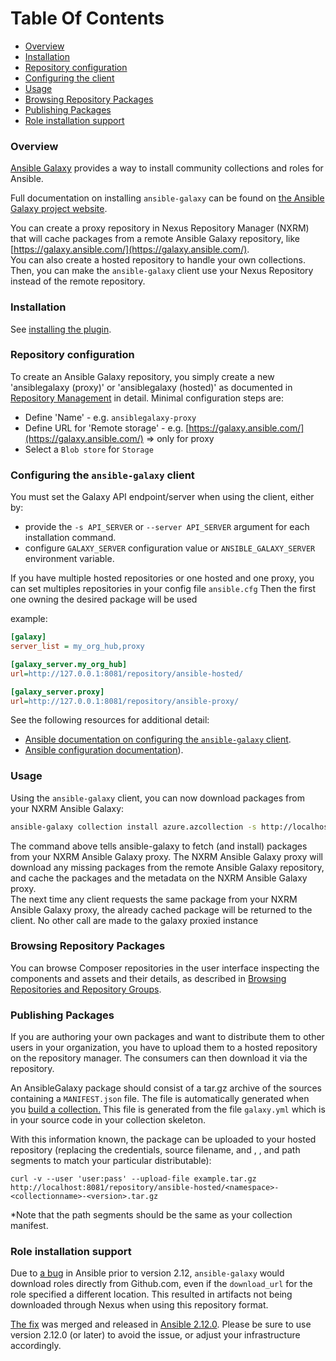 <!--

    Sonatype Nexus (TM) Open Source Version
    Copyright (c) 2020-present Sonatype, Inc.
    All rights reserved. Includes the third-party code listed at http://links.sonatype.com/products/nexus/oss/attributions.

    This program and the accompanying materials are made available under the terms of the Eclipse Public License Version 1.0,
    which accompanies this distribution and is available at http://www.eclipse.org/legal/epl-v10.html.

    Sonatype Nexus (TM) Professional Version is available from Sonatype, Inc. "Sonatype" and "Sonatype Nexus" are trademarks
    of Sonatype, Inc. Apache Maven is a trademark of the Apache Software Foundation. M2eclipse is a trademark of the
    Eclipse Foundation. All other trademarks are the property of their respective owners.

-->

# Table Of Contents

* [Overview](#overview)
* [Installation](#installation)
* [Repository configuration](#repository-configuration)
* [Configuring the client](#configuring-the-ansible-galaxy-client)
* [Usage](#usage)
* [Browsing Repository Packages](#browsing-repository-packages)
* [Publishing Packages](#publishing-ackages)
* [Role installation support](#role-installation-support)

### Overview

[Ansible Galaxy](https://galaxy.ansible.com/) provides a way to install community collections and roles for Ansible.

Full documentation on installing `ansible-galaxy` can be found on [the Ansible Galaxy project website](https://docs.ansible.com/ansible/latest/galaxy/user_guide.html).

You can create a proxy repository in Nexus Repository Manager (NXRM) that will cache packages from a remote Ansible Galaxy repository, like
[https://galaxy.ansible.com/](https://galaxy.ansible.com/).     
You can also create a hosted repository to handle your own collections.    
Then, you can make the `ansible-galaxy` client use your Nexus Repository 
instead of the remote repository.

### Installation

See [installing the plugin](../README.md#installing-the-plugin).

### Repository configuration
 
To create an Ansible Galaxy repository, you simply create a new 'ansiblegalaxy (proxy)' or  'ansiblegalaxy (hosted)' as documented in 
[Repository Management](https://help.sonatype.com/repomanager3/configuration/repository-management) in
detail. Minimal configuration steps are:

- Define 'Name' - e.g. `ansiblegalaxy-proxy`
- Define URL for 'Remote storage' - e.g. [https://galaxy.ansible.com/](https://galaxy.ansible.com/) => only for proxy
- Select a `Blob store` for `Storage`

### Configuring the `ansible-galaxy` client

You must set the Galaxy API endpoint/server when using the client, either by:
* provide the `-s API_SERVER` or `--server API_SERVER` argument for each installation command.
* configure `GALAXY_SERVER` configuration value or `ANSIBLE_GALAXY_SERVER` environment variable.

If you have multiple hosted repositories or one hosted and one proxy, you can set multiples repositories in your config file `ansible.cfg`
Then the first one owning the desired package will be used

example:    
```cfg
[galaxy]
server_list = my_org_hub,proxy

[galaxy_server.my_org_hub]
url=http://127.0.0.1:8081/repository/ansible-hosted/

[galaxy_server.proxy]
url=http://127.0.0.1:8081/repository/ansible-proxy/

```

See the following resources for additional detail:
* [Ansible documentation on configuring the `ansible-galaxy` client](https://docs.ansible.com/ansible/latest/galaxy/user_guide.html#configuring-the-ansible-galaxy-client).
* [Ansible configuration documentation](https://docs.ansible.com/ansible/latest/reference_appendices/config.html#galaxy-server)).

### Usage

Using the `ansible-galaxy` client, you can now download packages from your NXRM Ansible Galaxy:

```bash
ansible-galaxy collection install azure.azcollection -s http://localhost:8081/repository/ansible/
```

The command above tells ansible-galaxy to fetch (and install) packages from your NXRM Ansible Galaxy proxy. The NXRM Ansible Galaxy proxy will download any missing packages from the remote Ansible Galaxy repository, and cache the packages and the metadata on the NXRM Ansible Galaxy proxy.    
The next time any client requests the same package from your NXRM Ansible Galaxy proxy, the already cached package will be returned to the client. No other call are made to the galaxy proxied instance


### Browsing Repository Packages

You can browse Composer repositories in the user interface inspecting the components and assets and their details, as
described in [Browsing Repositories and Repository Groups](https://help.sonatype.com/display/NXRM3/Browsing+Repositories+and+Repository+Groups).

### Publishing Packages

If you are authoring your own packages and want to distribute them to other users in your organization, you have
to upload them to a hosted repository on the repository manager. The consumers can then download it via the
repository.

An AnsibleGalaxy package should consist of a tar.gz archive of the sources containing a `MANIFEST.json` file.
The file is automatically generated when you [build a collection.](https://docs.ansible.com/ansible/latest/dev_guide/developing_collections_distributing.html#building-your-collection-tarball)
This file is generated from the file `galaxy.yml` which is in your source code in your collection skeleton.

With this information known, the package can be uploaded to your hosted repository (replacing the credentials,
source filename, and <namespace>, <collectionname>, and <version> path segments to match your particular distributable):

`curl -v --user 'user:pass' --upload-file example.tar.gz http://localhost:8081/repository/ansible-hosted/<namespace>-<collectionname>-<version>.tar.gz`

*Note that the path segments should be the same as your collection manifest.

### Role installation support

Due to [a bug](https://github.com/ansible/ansible/issues/73103) in Ansible prior to version 2.12, `ansible-galaxy` would download roles directly from Github.com, even if the `download_url` for the role specified a different location. This resulted in artifacts not being downloaded through Nexus when using this repository format.

[The fix](https://github.com/ansible/ansible/pull/73114) was merged and released in [Ansible 2.12.0](https://github.com/ansible/ansible/blob/e312665990d353ed2ab8610237de3da52da58560/changelogs/CHANGELOG-v2.12.rst#v2120). Please be sure to use version 2.12.0 (or later) to avoid the issue, or adjust your infrastructure accordingly.
